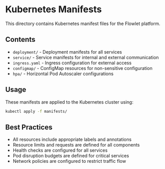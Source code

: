 # Kubernetes Manifests

This directory contains Kubernetes manifest files for the Flowlet platform.

## Contents

- `deployment/` - Deployment manifests for all services
- `service/` - Service manifests for internal and external communication
- `ingress.yaml` - Ingress configuration for external access
- `configmap/` - ConfigMap resources for non-sensitive configuration
- `hpa/` - Horizontal Pod Autoscaler configurations

## Usage

These manifests are applied to the Kubernetes cluster using:

```bash
kubectl apply -f manifests/
```

## Best Practices

- All resources include appropriate labels and annotations
- Resource limits and requests are defined for all components
- Health checks are configured for all services
- Pod disruption budgets are defined for critical services
- Network policies are configured to restrict traffic flow
